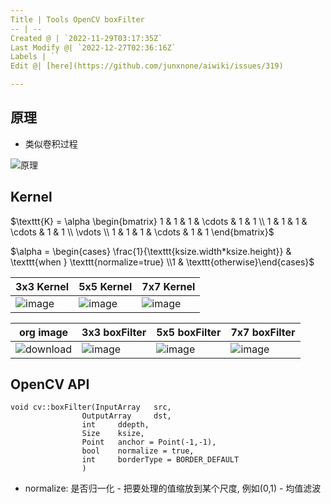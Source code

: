 ```yaml
---
Title | Tools OpenCV boxFilter
-- | --
Created @ | `2022-11-29T03:17:35Z`
Last Modify @| `2022-12-27T02:36:16Z`
Labels | ``
Edit @| [here](https://github.com/junxnone/aiwiki/issues/319)

---
```


## 原理

- 类似卷积过程

![原理](https://raw.githubusercontent.com/junxnone/conv_arithmetic/master/gif/same_padding_no_strides.gif)

## Kernel

$\texttt{K} = \alpha \begin{bmatrix} 1 & 1 & 1 & \cdots & 1 & 1 \\ 1 & 1 & 1 & \cdots & 1 & 1 \\ \vdots \\ 1 & 1 & 1 & \cdots & 1 & 1 \end{bmatrix}$

$\alpha = \begin{cases} \frac{1}{\texttt{ksize.width*ksize.height}} & \texttt{when } \texttt{normalize=true} \\1 & \texttt{otherwise}\end{cases}$
 
 
3x3 Kernel  | 5x5 Kernel | 7x7 Kernel
-- | -- | --
![image](https://user-images.githubusercontent.com/2216970/204438619-ca2cc5ad-838a-4c42-b1de-c2906a20d522.png) | ![image](https://user-images.githubusercontent.com/2216970/204438776-0460e846-f79e-4778-8b30-a0d2763e11bc.png) | ![image](https://user-images.githubusercontent.com/2216970/204438854-4168b0a0-4668-4a53-aabc-faf42a78170c.png)

org image | 3x3 boxFilter |  5x5 boxFilter | 7x7 boxFilter
-- | -- | -- | --
![download](https://user-images.githubusercontent.com/2216970/204441680-af4e4cc4-36d4-4cd4-be87-1eeee32cae99.png) | ![image](https://user-images.githubusercontent.com/2216970/204446076-12449942-9fca-4eb5-b754-de486a637e1c.png) | ![image](https://user-images.githubusercontent.com/2216970/204446302-3f27549b-598b-4d9d-8c90-a9382747884f.png) | ![image](https://user-images.githubusercontent.com/2216970/204446469-5ca50469-3b1d-4629-960e-8eb63301a671.png)


## OpenCV API


```COOL
void cv::boxFilter(InputArray 	src,
                OutputArray 	dst,
                int 	ddepth,
                Size 	ksize,
                Point 	anchor = Point(-1,-1),
                bool 	normalize = true,
                int 	borderType = BORDER_DEFAULT 
                )		
```
- normalize: 是否归一化 - 把要处理的值缩放到某个尺度, 例如(0,1) - 均值滤波





